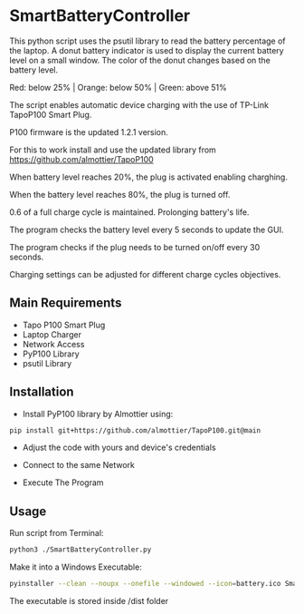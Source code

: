 # SmartBatteryController

This python script uses the psutil library to read the battery percentage of the laptop.
A donut battery indicator is used to display the current battery level on a small window.
The color of the donut changes based on the battery level.

Red: below 25% | 
Orange: below 50% | 
Green: above 51%


The script enables automatic device charging with the use of TP-Link TapoP100 Smart Plug.

P100 firmware is the updated 1.2.1 version.

For this to work install and use the updated library from https://github.com/almottier/TapoP100

When battery level reaches 20%, the plug is activated enabling charghing.

When the battery level reaches 80%, the plug is turned off.

0.6 of a full charge cycle is maintained. Prolonging battery's life.

The program checks the battery level every 5 seconds to update the GUI.

The program checks if the plug needs to be turned on/off every 30 seconds.

Charging settings can be adjusted for different charge cycles objectives.

## Main Requirements
* Tapo P100 Smart Plug
* Laptop Charger
* Network Access
* PyP100 Library
* psutil Library

## Installation
* Install PyP100 library by Almottier using:
```bash
pip install git+https://github.com/almottier/TapoP100.git@main
```
* Adjust the code with yours and device's credentials

* Connect to the same Network

* Execute The Program

## Usage
Run script from Terminal:
```bash
python3 ./SmartBatteryController.py
```
Make it into a Windows Executable:
```bash
pyinstaller --clean --noupx --onefile --windowed --icon=battery.ico SmartBatteryController.py
```
The executable is stored inside /dist folder

